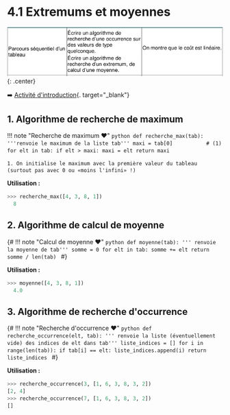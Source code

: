 # 4.1 Extremums et moyennes

![image](data/BO.png){: .center}


:arrow_right: [Activité d'introduction](../intro_cours/){. target="_blank"}

## 1. Algorithme de recherche de maximum


!!! note "Recherche de maximum :heart:"
    ```python
    def recherche_max(tab):
        '''renvoie le maximum de la liste tab'''
        maxi = tab[0]           # (1)
        for elt in tab:
            if elt > maxi:
                maxi = elt
        return maxi
    ```

    1. On initialise le maximum avec la première valeur du tableau (surtout pas avec 0 ou «moins l'infini» !)

**Utilisation :**
```python
>>> recherche_max([4, 3, 8, 1])
  8
```



## 2. Algorithme de calcul de moyenne

{#
!!! note "Calcul de moyenne :heart:"
    ```python
    def moyenne(tab):
        ''' renvoie la moyenne de tab'''
        somme = 0
        for elt in tab:
            somme += elt
        return somme / len(tab)
    ```
#}
   
**Utilisation :**
```python
>>> moyenne([4, 3, 8, 1])
  4.0
```


## 3. Algorithme de recherche d'occurrence

{#
!!! note "Recherche d'occurrence :heart:"
    ```python
    def recherche_occurrence(elt, tab):
        ''' renvoie la liste (éventuellement vide)
        des indices de elt dans tab'''
        liste_indices = []
        for i in range(len(tab)):
            if tab[i] == elt:
                liste_indices.append(i)
        return liste_indices
    ```
#}
   
**Utilisation :**
```python
>>> recherche_occurrence(3, [1, 6, 3, 8, 3, 2])
[2, 4]
>>> recherche_occurrence(7, [1, 6, 3, 8, 3, 2])
[]
```